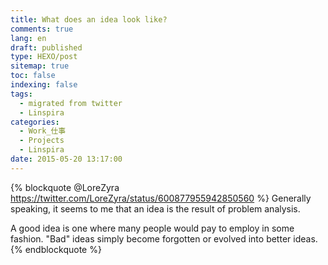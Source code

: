 ```yaml
---
title: What does an idea look like?
comments: true
lang: en
draft: published
type: HEXO/post
sitemap: true
toc: false
indexing: false
tags:
  - migrated from twitter
  - Linspira
categories:
  - Work_仕事
  - Projects
  - Linspira
date: 2015-05-20 13:17:00
---
```

{% blockquote @LoreZyra https://twitter.com/LoreZyra/status/600877955942850560 %}
Generally speaking, it seems to me that an idea is the result of problem analysis.

A good idea is one where many people would pay to employ in some fashion. "Bad" ideas simply become forgotten or evolved into better ideas.
{% endblockquote %}
